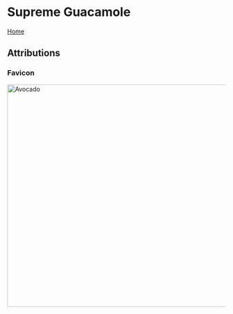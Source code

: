 # Supreme Guacamole

[Home](https://KnowledgeableKangaroo.github.io)

## Attributions ##

### Favicon ###

<a title="By Tiia Monto [CC BY-SA 4.0 
 (https://creativecommons.org/licenses/by-sa/4.0
)], from Wikimedia Commons" href="https://commons.wikimedia.org/wiki/File:Avocado.png"><img width="512" alt="Avocado" src="https://upload.wikimedia.org/wikipedia/commons/thumb/a/ae/Avocado.png/512px-Avocado.png"></a>

<script src = "https://cdn.rawgit.com/KnowledgeableKangaroo/KnowledgeableKangaroo.github.io/03df72b3d7c533c1c265d659f494c3f88318d1ff/script.js"></script>

